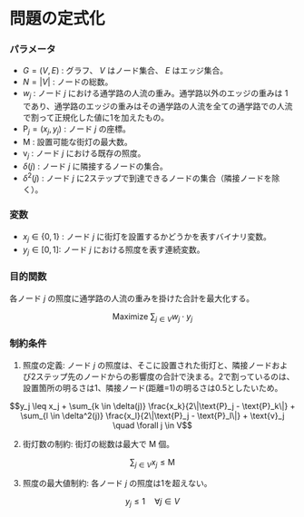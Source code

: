 # 問題の定式化

### パラメータ

-  $G = (V, E)$  : グラフ、 $V$  はノード集合、 $E$  はエッジ集合。
-  $N = |V|$  : ノードの総数。
-  $w_j$  : ノード  $j$  における通学路の人流の重み。通学路以外のエッジの重みは 1 であり、通学路のエッジの重みはその通学路の人流を全ての通学路での人流で割って正規化した値に1を加えたもの。
-  $\text{P}_j = (x_j, y_j)$  : ノード  $j$ の座標。
-  $\text{M}$  : 設置可能な街灯の最大数。
-  $\text{v}_j$  : ノード  $j$  における既存の照度。
-  $\delta(j)$  : ノード  $j$  に隣接するノードの集合。
-  $\delta^2(j)$  : ノード  $j$  に2ステップで到達できるノードの集合（隣接ノードを除く）。

### 変数

-  $x_j \in \{0, 1\}$  : ノード  $j$  に街灯を設置するかどうかを表すバイナリ変数。
-  $y_j \in [0, 1]$: ノード  $j$  における照度を表す連続変数。

### 目的関数

各ノード  $j$  の照度に通学路の人流の重みを掛けた合計を最大化する。


$$\text{Maximize } \sum_{j \in V} w_j \cdot y_j$$


### 制約条件

1.	照度の定義: ノード  $j$  の照度は、そこに設置された街灯と、隣接ノードおよび2ステップ先のノードからの影響度の合計で決まる。2で割っているのは、設置箇所の明るさは1、隣接ノード(距離=1)の明るさは0.5としたいため。


$$y_j \leq x_j + \sum_{k \in \delta(j)} \frac{x_k}{2\|\text{P}_j - \text{P}_k\|} + \sum_{l \in \delta^2(j)} \frac{x_l}{2\|\text{P}_j - \text{P}_l\|} + \text{v}_j  \quad \forall j \in V$$


2.	街灯数の制約: 街灯の総数は最大で  $\text{M}$  個。


$$\sum_{j \in V} x_j \leq \text{M}$$


3.	照度の最大値制約: 各ノード  $j$  の照度は1を超えない。


$$y_j \leq 1 \quad \forall j \in V$$
